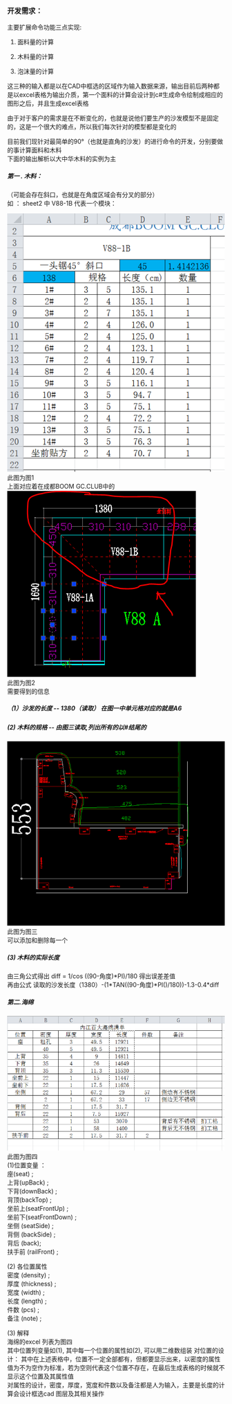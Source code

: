### 开发需求：

主要扩展命令功能三点实现:

1. 面料量的计算

2. 木料量的计算

3. 泡沫量的计算

这三种的输入都是以在CAD中框选的区域作为输入数据来源，输出目前后两种都是以excel表格为输出介质，第一个面料的计算会设计到c\#生成命令绘制成相应的图形之后，并且生成excel表格

由于对于客户的需求是在不断变化的，也就是说他们要生产的沙发模型不是固定的，这是一个很大的难点，所以我们每次针对的模型都是变化的

目前我们现针对最简单的90°（也就是直角的沙发）的进行命令的开发，分别要做的事计算面料和木料  
下面的输出解析以大中华木料的实例为主

##### 第一 . 木料：

（可能会存在斜口，也就是在角度区域会有分叉的部分）  
如 ： sheet2 中 V88-1B 代表一个模块：

![](/assets/捕获.PNG)  
此图为图1  
上面对应着在成都BOOM GC.CLUB中的  
![](/assets/1.PNG)  
此图为图2  
需要得到的信息

##### （1）沙发的长度 -- 1380（读取） 在图一中单元格对应的就是A6

##### \(2\) 木料的规格 -- 由图三读取,列出所有的以\#结尾的

![](/assets/2.PNG)  
  此图为图三  
  可以添加和删除每一个

##### \(3\) 木料的实际长度

由三角公式得出 diff = 1/cos \(\(90-角度\)\*PI\)/180 得出误差差值  
再由公式 读取的沙发长度（1380）-\(1\*TAN\(\(90-角度\)\*PI\(\)/180\)\)-1.3-0.4\*diff

##### 第二.海绵

![](/assets/3.PNG)  
此图为图四  
\(1\)位置变量 ：  
座\(seat\) ;  
上背\(upBack\) ;  
下背\(downBack\) ;  
背顶\(backTop\) ;  
坐前上\(seatFrontUp\) ;  
坐前下\(seatFrontDown\) ;  
坐侧 \(seatSide\) ;  
背侧 \(backSide\) ;  
背后 \(back\);  
扶手前 \(railFront\) ;

\(2\) 各位置属性  
密度 \(density\) ;  
厚度 \(thickness\) ;  
宽度 \(width\) ;  
长度 \(length\) ;  
件数 \(pcs\) ;  
备注 \(note\) ;

\(3\) 解释  
海绵的excel 列表为图四  
其中位置列变量如\(1\), 其中每一个位置的属性如\(2\), 可以用二维数组装
对位置的设计：
其中在上述表格中，位置不一定全部都有，但都要显示出来，以密度的属性值为不为空作为标准，若为空则代表这个位置不存在，在最后生成表格的时候就不显示这个位置及其属性值  
对属性的设计，密度，厚度，宽度和件数以及备注都是人为输入，主要是长度的计算会设计框选cad 图层及其相关操作

